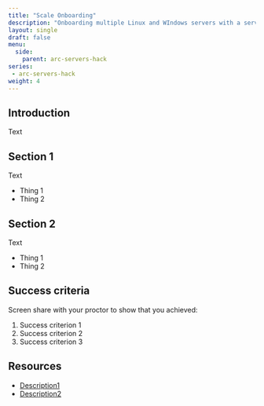 ```yaml
---
title: "Scale Onboarding"
description: "Onboarding multiple Linux and WIndows servers with a service principal, then automate conneting with the azcmagent."
layout: single
draft: false
menu:
  side:
    parent: arc-servers-hack
series:
 - arc-servers-hack
weight: 4
---
```


## Introduction

Text

## Section 1

Text

* Thing 1
* Thing 2

## Section 2

Text

* Thing 1
* Thing 2

## Success criteria

Screen share with your proctor to show that you achieved:

1. Success criterion 1
1. Success criterion 2
1. Success criterion 3

## Resources

* [Description1](https://link)
* [Description2](https://link)
